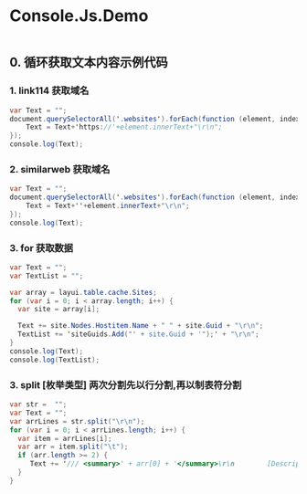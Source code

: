 # Console.Js.Demo

```c#

```

## 0. 循环获取文本内容示例代码

### 1. link114 获取域名

```c#
var Text = "";
document.querySelectorAll('.websites').forEach(function (element, index) {
    Text = Text+'https://'+element.innerText+"\r\n";
});
console.log(Text);
```

### 2. similarweb 获取域名

```c#
var Text = "";
document.querySelectorAll('.websites').forEach(function (element, index) {
    Text = Text+''+element.innerText+"\r\n";
});
console.log(Text);
```

### 3. for 获取数据

```c#
var Text = "";
var TextList = "";

var array = layui.table.cache.Sites;
for (var i = 0; i < array.length; i++) {
  var site = array[i];

  Text += site.Nodes.Hostitem.Name + " " + site.Guid + "\r\n";
  TextList += 'siteGuids.Add("' + site.Guid + '");' + "\r\n";
}
console.log(Text);
console.log(TextList);


```

### 3. split [枚举类型] 两次分割先以行分割,再以制表符分割

```c#
var str =  "";
var Text = "";
var arrLines = str.split("\r\n");
for (var i = 0; i < arrLines.length; i++) {
  var item = arrLines[i];
  var arr = item.split("\t");
  if (arr.length >= 2) {
     Text += '/// <summary>' + arr[0] + '</summary>\r\n        [Description(\"' + arr[0] + '\")]\r\n        ' + arr[1] + ' = ' + i + ',' + "\r\n";
  }
}

```
